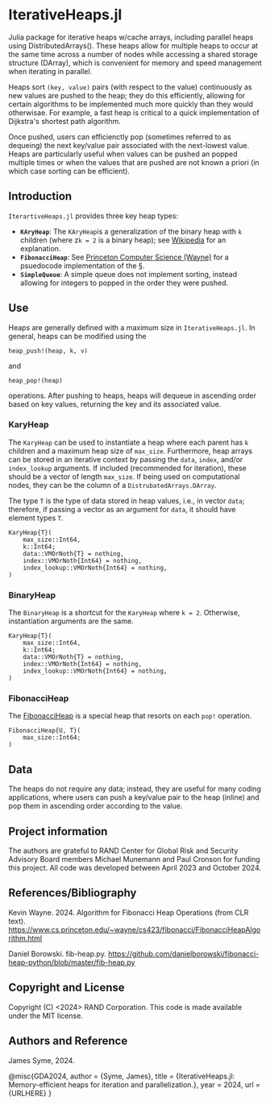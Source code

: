 # IterativeHeaps.jl

Julia package for iterative heaps w/cache arrays, including parallel heaps using DistributedArrays(). These heaps allow for multiple heaps to occur at the same time across a number of nodes while accessing a shared storage structure (DArray), which is convenient for memory and speed management when iterating in parallel.

Heaps sort `(key, value)` pairs (with respect to the value) continuously as new values are pushed to the heap; they do this efficiently, allowing for certain algorithms to be implemented much more quickly than they would otherwisae. For example, a fast heap is critical to a quick implementation of Dijkstra's shortest path algorithm. 

Once pushed, users can efficienctly pop (sometimes referred to as dequeing) the next key/value pair associated with the next-lowest value. Heaps are particularly useful when values can be pushed an popped multiple times or when the values that are pushed are not known a priori (in which case sorting can be efficient).


## Introduction

`IterartiveHeaps.jl` provides three key heap types:

- **`KAryHeap`**: The `KAryHeap`is a generalization of the binary heap with ``k`` children (where z``k = 2`` is a binary heap); see [Wikipedia](https://en.wikipedia.org/wiki/D-ary_heap) for an explanation.
- **`FibonacciHeap`**: See [Princeton Computer Science (Wayne)](https://www.cs.princeton.edu/~wayne/cs423/fibonacci/FibonacciHeapAlgorithm.html) for a psuedocode implementation of the §.
- **`SimpleQueue`**: A simple queue does not implement sorting, instead allowing for integers to popped in the order they were pushed.


## Use

Heaps are generally defined with a maximum size in `IterativeHeaps.jl`. In general, heaps can be modified using the 

`heap_push!(heap, k, v)`

and

`heap_pop!(heap)`

operations. After pushing to heaps, heaps will dequeue in ascending order based on key values, returning the key and its associated value.



###  KaryHeap

The `KaryHeap` can be used to instantiate a heap where each parent has `k` children and a maximum heap size of `max_size`. Furthermore, heap arrays can be stored in an iterative context by passing the `data`, `index`, and/or `index_lookup` arguments. If included (recommended for iteration), these should be a vector of length `max_size`. If being used on computational nodes, they can be the column of a `DistrubatedArrays.DArray`. 

The type `T` is the type of data stored in heap values, i.e., in vector `data`; therefore, if passing a vector as an argument for `data`, it should have element types `T`.

```
KaryHeap{T}(
    max_size::Int64,
    k::Int64;
    data::VMOrNoth{T} = nothing,
    index::VMOrNoth{Int64} = nothing,
    index_lookup::VMOrNoth{Int64} = nothing,
)
```


###  BinaryHeap

The `BinaryHeap` is a shortcut for the `KaryHeap` where `k = 2`. Otherwise, instantiation arguments are the same.

```
KaryHeap{T}(
    max_size::Int64,
    k::Int64;
    data::VMOrNoth{T} = nothing,
    index::VMOrNoth{Int64} = nothing,
    index_lookup::VMOrNoth{Int64} = nothing,
)
```


###  FibonacciHeap

The [FibonacciHeap](https://en.wikipedia.org/wiki/Fibonacci_heap) is a special heap that resorts on each `pop!` operation. 

```
FibonacciHeap{U, T}(
    max_size::Int64;
)
```


## Data

The heaps do not require any data; instead, they are useful for many coding applications, where users can push a key/value pair to the heap (inline) and pop them in ascending order according to the value. 



## Project information

The authors are grateful to RAND Center for Global Risk and Security Advisory Board members Michael Munemann and Paul Cronson for funding this project. All code was developed between April 2023 and October 2024.



## References/Bibliography

Kevin Wayne. 2024. Algorithm for Fibonacci Heap Operations
(from CLR text). https://www.cs.princeton.edu/~wayne/cs423/fibonacci/FibonacciHeapAlgorithm.html 

Daniel Borowski. fib-heap.py. https://github.com/danielborowski/fibonacci-heap-python/blob/master/fib-heap.py 

 

## Copyright and License

Copyright (C) <2024> RAND Corporation. This code is made available under the MIT license.

 

## Authors and Reference

James Syme, 2024.

@misc{GDA2024,
  author       = {Syme, James},
  title        = {IterativeHeaps.jl: Memory-efficient heaps for iteration and parallelization.},
  year         = 2024,
  url = {URLHERE}
}
